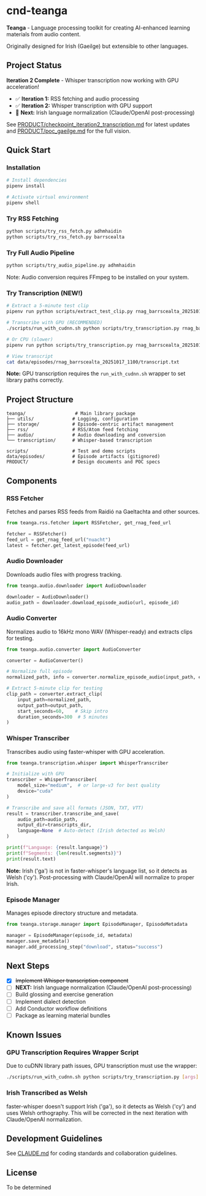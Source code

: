 # cnd-teanga

**Teanga** - Language processing toolkit for creating AI-enhanced learning materials from audio content.

Originally designed for Irish (Gaeilge) but extensible to other languages.

## Project Status

**Iteration 2 Complete** - Whisper transcription now working with GPU acceleration!

- ✅ **Iteration 1:** RSS fetching and audio processing
- ✅ **Iteration 2:** Whisper transcription with GPU support
- 🔄 **Next:** Irish language normalization (Claude/OpenAI post-processing)

See [PRODUCT/checkpoint_iteration2_transcription.md](PRODUCT/checkpoint_iteration2_transcription.md) for latest updates and [PRODUCT/poc_gaeilge.md](PRODUCT/poc_gaeilge.md) for the full vision.

## Quick Start

### Installation

```bash
# Install dependencies
pipenv install

# Activate virtual environment
pipenv shell
```

### Try RSS Fetching

```bash
python scripts/try_rss_fetch.py adhmhaidin
python scripts/try_rss_fetch.py barrscealta
```

### Try Full Audio Pipeline

```bash
python scripts/try_audio_pipeline.py adhmhaidin
```

Note: Audio conversion requires FFmpeg to be installed on your system.

### Try Transcription (NEW!)

```bash
# Extract a 5-minute test clip
pipenv run python scripts/extract_test_clip.py rnag_barrscealta_20251017_1100

# Transcribe with GPU (RECOMMENDED)
./scripts/run_with_cudnn.sh python scripts/try_transcription.py rnag_barrscealta_20251017_1100 --test-clip --model medium

# Or CPU (slower)
pipenv run python scripts/try_transcription.py rnag_barrscealta_20251017_1100 --test-clip --model medium --device cpu

# View transcript
cat data/episodes/rnag_barrscealta_20251017_1100/transcript.txt
```

**Note:** GPU transcription requires the `run_with_cudnn.sh` wrapper to set library paths correctly.

## Project Structure

```
teanga/                  # Main library package
├── utils/              # Logging, configuration
├── storage/            # Episode-centric artifact management
├── rss/                # RSS/Atom feed fetching
├── audio/              # Audio downloading and conversion
└── transcription/      # Whisper-based transcription

scripts/                # Test and demo scripts
data/episodes/          # Episode artifacts (gitignored)
PRODUCT/                # Design documents and POC specs
```

## Components

### RSS Fetcher
Fetches and parses RSS feeds from Raidió na Gaeltachta and other sources.

```python
from teanga.rss.fetcher import RSSFetcher, get_rnag_feed_url

fetcher = RSSFetcher()
feed_url = get_rnag_feed_url("nuacht")
latest = fetcher.get_latest_episode(feed_url)
```

### Audio Downloader
Downloads audio files with progress tracking.

```python
from teanga.audio.downloader import AudioDownloader

downloader = AudioDownloader()
audio_path = downloader.download_episode_audio(url, episode_id)
```

### Audio Converter
Normalizes audio to 16kHz mono WAV (Whisper-ready) and extracts clips for testing.

```python
from teanga.audio.converter import AudioConverter

converter = AudioConverter()

# Normalize full episode
normalized_path, info = converter.normalize_episode_audio(input_path, episode_id)

# Extract 5-minute clip for testing
clip_path = converter.extract_clip(
    input_path=normalized_path,
    output_path=output_path,
    start_seconds=60,    # Skip intro
    duration_seconds=300  # 5 minutes
)
```

### Whisper Transcriber
Transcribes audio using faster-whisper with GPU acceleration.

```python
from teanga.transcription.whisper import WhisperTranscriber

# Initialize with GPU
transcriber = WhisperTranscriber(
    model_size="medium",  # or large-v3 for best quality
    device="cuda"
)

# Transcribe and save all formats (JSON, TXT, VTT)
result = transcriber.transcribe_and_save(
    audio_path=audio_path,
    output_dir=transcripts_dir,
    language=None  # Auto-detect (Irish detected as Welsh)
)

print(f"Language: {result.language}")
print(f"Segments: {len(result.segments)}")
print(result.text)
```

**Note:** Irish ('ga') is not in faster-whisper's language list, so it detects as Welsh ('cy'). Post-processing with Claude/OpenAI will normalize to proper Irish.

### Episode Manager
Manages episode directory structure and metadata.

```python
from teanga.storage.manager import EpisodeManager, EpisodeMetadata

manager = EpisodeManager(episode_id, metadata)
manager.save_metadata()
manager.add_processing_step("download", status="success")
```

## Next Steps

- [x] ~~Implement Whisper transcription component~~
- [ ] **NEXT:** Irish language normalization (Claude/OpenAI post-processing)
- [ ] Build glossing and exercise generation
- [ ] Implement dialect detection
- [ ] Add Conductor workflow definitions
- [ ] Package as learning material bundles

## Known Issues

### GPU Transcription Requires Wrapper Script
Due to cuDNN library path issues, GPU transcription must use the wrapper:
```bash
./scripts/run_with_cudnn.sh python scripts/try_transcription.py [args]
```

### Irish Transcribed as Welsh
faster-whisper doesn't support Irish ('ga'), so it detects as Welsh ('cy') and uses Welsh orthography. This will be corrected in the next iteration with Claude/OpenAI normalization.

## Development Guidelines

See [CLAUDE.md](CLAUDE.md) for coding standards and collaboration guidelines.

## License

To be determined
